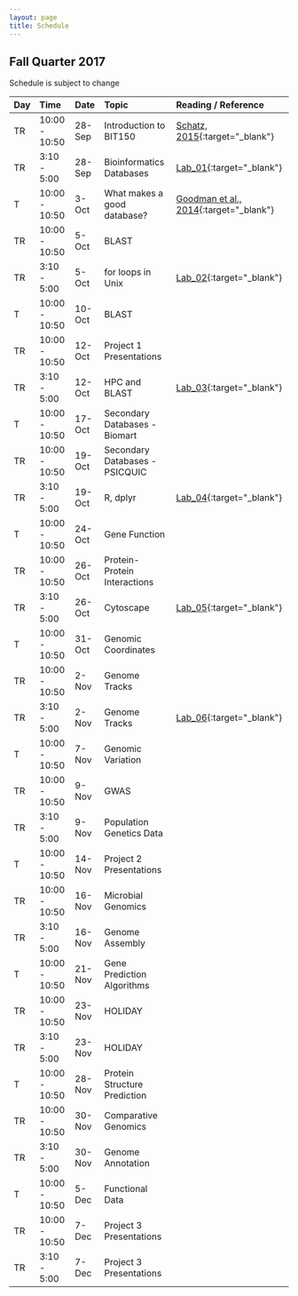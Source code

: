 ```yaml
---
layout: page
title: Schedule
---
```


## Fall Quarter 2017

Schedule is subject to change

| Day | Time        |  Date   |  Topic     | Reading / Reference
|:----|:-------------|:--------|:-----------|:----------
| TR  | 10:00 - 10:50  | 28-Sep  | Introduction to BIT150  | [Schatz, 2015](http://genome.cshlp.org/content/25/10/1417.short){:target="_blank"}
| TR  |  3:10 - 5:00    | 28-Sep  | Bioinformatics Databases | [Lab_01](/BIT150_website/2017/09/28/lab-01/){:target="_blank"}
| T   | 10:00 - 10:50   | 3-Oct   | What makes a good database? | [Goodman et al., 2014](http://journals.plos.org/ploscompbiol/article?id=10.1371/journal.pcbi.1003542){:target="_blank"}
| TR  |  10:00 - 10:50  | 5-Oct   | BLAST |
| TR  |  3:10 - 5:00    | 5-Oct   | for loops in Unix | [Lab_02](/BIT150_website/2017/10/05/lab-02/){:target="_blank"}
| T   | 10:00 - 10:50   | 10-Oct   | BLAST |
| TR  |  10:00 - 10:50  | 12-Oct   | Project 1 Presentations |
| TR  |  3:10 - 5:00    | 12-Oct   | HPC and BLAST | [Lab_03](/BIT150_website/2017/10/12/lab-03/){:target="_blank"}
| T   | 10:00 - 10:50   | 17-Oct   | Secondary Databases - Biomart |
| TR  |  10:00 - 10:50  | 19-Oct   | Secondary Databases - PSICQUIC |
| TR  |  3:10 - 5:00    | 19-Oct   | R, dplyr | [Lab_04](/BIT150_website/2017/10/19/lab-04/){:target="_blank"}
| T   | 10:00 - 10:50   | 24-Oct   | Gene Function |
| TR  |  10:00 - 10:50  | 26-Oct   | Protein-Protein Interactions |
| TR  |  3:10 - 5:00    | 26-Oct   | Cytoscape | [Lab_05](/BIT150_website/2017/10/26/lab-05/){:target="_blank"}
| T   | 10:00 - 10:50   | 31-Oct   | Genomic Coordinates |
| TR  |  10:00 - 10:50  | 2-Nov   | Genome Tracks |
| TR  |  3:10 - 5:00    | 2-Nov   | Genome Tracks | [Lab_06](/BIT150_website/2017/11/02/lab-06/){:target="_blank"}
| T   | 10:00 - 10:50   | 7-Nov   | Genomic Variation |
| TR  |  10:00 - 10:50  | 9-Nov   | GWAS |
| TR  |  3:10 - 5:00    | 9-Nov   | Population Genetics Data | <!-- [Lab_07](){:target="_blank"} -->
| T   | 10:00 - 10:50   | 14-Nov   | Project 2 Presentations |
| TR  |  10:00 - 10:50  | 16-Nov   | Microbial Genomics |
| TR  |  3:10 - 5:00    | 16-Nov   | Genome Assembly | <!-- [Lab_08](){:target="_blank"} -->
| T   | 10:00 - 10:50   | 21-Nov   | Gene Prediction Algorithms |
| TR  |  10:00 - 10:50  | 23-Nov   | HOLIDAY |
| TR  |  3:10 - 5:00    | 23-Nov   | HOLIDAY |
| T   | 10:00 - 10:50   | 28-Nov   | Protein Structure Prediction |
| TR  |  10:00 - 10:50  | 30-Nov   | Comparative Genomics |
| TR  |  3:10 - 5:00    | 30-Nov   | Genome Annotation | <!-- [Lab_09](){:target="_blank"} -->
| T   | 10:00 - 10:50   | 5-Dec   | Functional Data |
| TR  |  10:00 - 10:50  | 7-Dec   | Project 3 Presentations |
| TR  |  3:10 - 5:00    | 7-Dec   | Project 3 Presentations |
